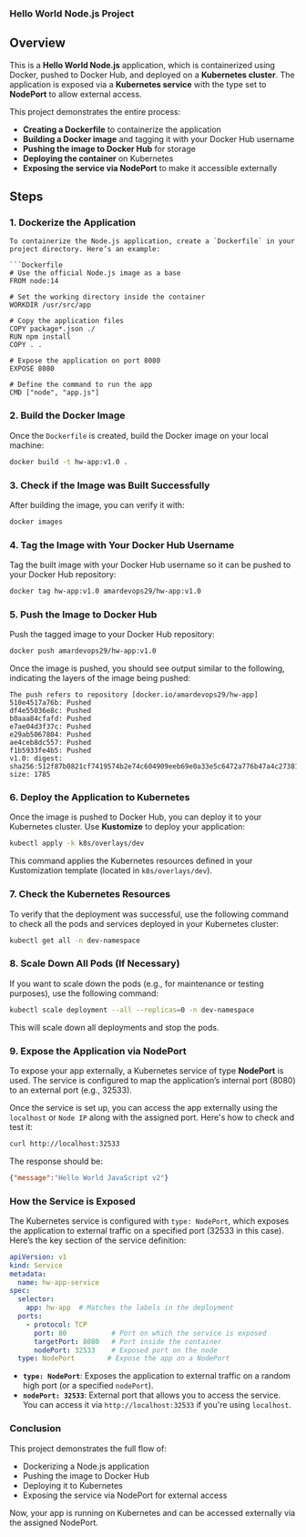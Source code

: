 ### Hello World Node.js Project

## Overview

This is a **Hello World Node.js** application, which is containerized using Docker, pushed to Docker Hub, and deployed on a **Kubernetes cluster**. The application is exposed via a **Kubernetes service** with the type set to **NodePort** to allow external access.

This project demonstrates the entire process:
- **Creating a Dockerfile** to containerize the application
- **Building a Docker image** and tagging it with your Docker Hub username
- **Pushing the image to Docker Hub** for storage
- **Deploying the container** on Kubernetes
- **Exposing the service via NodePort** to make it accessible externally

## Steps

### 1. **Dockerize the Application**
```
To containerize the Node.js application, create a `Dockerfile` in your project directory. Here’s an example:

```Dockerfile
# Use the official Node.js image as a base
FROM node:14

# Set the working directory inside the container
WORKDIR /usr/src/app

# Copy the application files
COPY package*.json ./
RUN npm install
COPY . .

# Expose the application on port 8080
EXPOSE 8080

# Define the command to run the app
CMD ["node", "app.js"]
```

### 2. **Build the Docker Image**

Once the `Dockerfile` is created, build the Docker image on your local machine:

```bash
docker build -t hw-app:v1.0 .
```

### 3. **Check if the Image was Built Successfully**

After building the image, you can verify it with:

```bash
docker images
```

### 4. **Tag the Image with Your Docker Hub Username**

Tag the built image with your Docker Hub username so it can be pushed to your Docker Hub repository:

```bash
docker tag hw-app:v1.0 amardevops29/hw-app:v1.0
```

### 5. **Push the Image to Docker Hub**

Push the tagged image to your Docker Hub repository:

```bash
docker push amardevops29/hw-app:v1.0
```

Once the image is pushed, you should see output similar to the following, indicating the layers of the image being pushed:

```
The push refers to repository [docker.io/amardevops29/hw-app]
510e4517a76b: Pushed
df4e55036e8c: Pushed
b0aaa84cfafd: Pushed
e7ae04d3f37c: Pushed
e29ab5067804: Pushed
ae4ceb8dc557: Pushed
f1b5933fe4b5: Pushed
v1.0: digest: sha256:512f87b0821cf7419574b2e74c604909eeb69e0a33e5c6472a776b47a4c27381 size: 1785
```

### 6. **Deploy the Application to Kubernetes**

Once the image is pushed to Docker Hub, you can deploy it to your Kubernetes cluster. Use **Kustomize** to deploy your application:

```bash
kubectl apply -k k8s/overlays/dev
```

This command applies the Kubernetes resources defined in your Kustomization template (located in `k8s/overlays/dev`).

### 7. **Check the Kubernetes Resources**

To verify that the deployment was successful, use the following command to check all the pods and services deployed in your Kubernetes cluster:

```bash
kubectl get all -n dev-namespace
```

### 8. **Scale Down All Pods (If Necessary)**

If you want to scale down the pods (e.g., for maintenance or testing purposes), use the following command:

```bash
kubectl scale deployment --all --replicas=0 -n dev-namespace
```

This will scale down all deployments and stop the pods.

### 9. **Expose the Application via NodePort**

To expose your app externally, a Kubernetes service of type **NodePort** is used. The service is configured to map the application’s internal port (8080) to an external port (e.g., 32533).

Once the service is set up, you can access the app externally using the `localhost` or `Node IP` along with the assigned port. Here's how to check and test it:

```bash
curl http://localhost:32533
```

The response should be:

```json
{"message":"Hello World JavaScript v2"}
```

### How the Service is Exposed

The Kubernetes service is configured with `type: NodePort`, which exposes the application to external traffic on a specified port (32533 in this case). Here’s the key section of the service definition:

```yaml
apiVersion: v1
kind: Service
metadata:
  name: hw-app-service
spec:
  selector:
    app: hw-app  # Matches the labels in the deployment
  ports:
    - protocol: TCP
      port: 80           # Port on which the service is exposed
      targetPort: 8080   # Port inside the container
      nodePort: 32533    # Exposed port on the node
  type: NodePort        # Expose the app on a NodePort
```

- **`type: NodePort`**: Exposes the application to external traffic on a random high port (or a specified `nodePort`).
- **`nodePort: 32533`**: External port that allows you to access the service. You can access it via `http://localhost:32533` if you're using `localhost`.

### Conclusion

This project demonstrates the full flow of:
- Dockerizing a Node.js application
- Pushing the image to Docker Hub
- Deploying it to Kubernetes
- Exposing the service via NodePort for external access

Now, your app is running on Kubernetes and can be accessed externally via the assigned NodePort.
```


